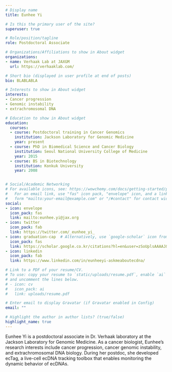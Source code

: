 ```yaml
---
# Display name
title: Eunhee Yi

# Is this the primary user of the site?
superuser: true

# Role/position/tagline
role: Postdoctoral Associate

# Organizations/Affiliations to show in About widget
organizations:
- name: Verhaak Lab at JAXGM
  url: https://verhaaklab.com/

# Short bio (displayed in user profile at end of posts)
bio: BLABLABLA

# Interests to show in About widget
interests:
- Cancer progression
- Genomic instability
- extrachromosomal DNA 

# Education to show in About widget
education:
  courses:
  - course: Postdoctoral training in Cancer Genomics
    institution: Jackson Laboratory for Genomic Medicine
    year: present
  - course: PhD in Biomedical Science and Cancer Biology
    institution: Seoul National University College of Medicine
    year: 2015
  - course: BS in Biotechnology
    institution: Konkuk University
    year: 2008


# Social/Academic Networking
# For available icons, see: https://wowchemy.com/docs/getting-started/page-builder/#icons
#   For an email link, use "fas" icon pack, "envelope" icon, and a link in the
#   form "mailto:your-email@example.com" or "/#contact" for contact widget.
social:
- icon: envelope
  icon_pack: fas
  link: mailto:eunhee.yi@jax.org
- icon: twitter
  icon_pack: fab
  link: https://twitter.com/_eunhee_yi_
- icon: graduation-cap  # Alternatively, use `google-scholar` icon from `ai` icon pack
  icon_pack: fas
  link: https://scholar.google.co.kr/citations?hl=en&user=zSoUplsAAAAJ&view_op=list_works&sortby=pubdate
- icon: linkedin
  icon_pack: fab
  link: https://www.linkedin.com/in/eunheeyi-askmeaboutecdna/

# Link to a PDF of your resume/CV.
# To use: copy your resume to `static/uploads/resume.pdf`, enable `ai` icons in `params.toml`, 
# and uncomment the lines below.
# - icon: cv
#   icon_pack: ai
#   link: uploads/resume.pdf

# Enter email to display Gravatar (if Gravatar enabled in Config)
email: ""

# Highlight the author in author lists? (true/false)
highlight_name: true
---
```


Eunhee Yi is a postdoctoral associate in Dr. Verhaak laboratory at the Jackson Laboratory for Genomic Medicine. As a cancer biologist, Eunhee’s research interests include cancer progression, cancer genomic instability, and extrachromosomal DNA biology. During her postdoc, she developed ecTag, a live-cell ecDNA tracking toolbox that enables monitoring the dynamic behavior of ecDNAs. 
